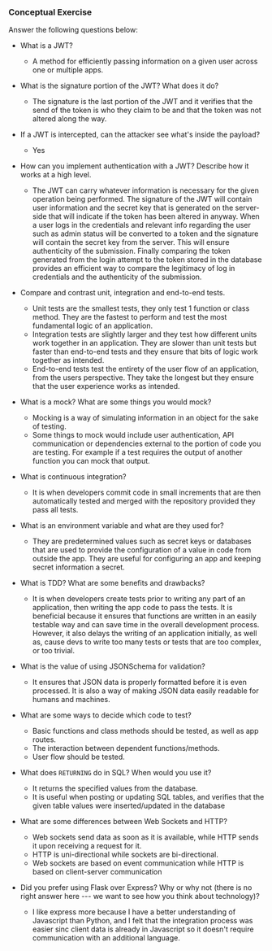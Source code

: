 ### Conceptual Exercise

Answer the following questions below:

- What is a JWT?
	- A method for efficiently passing information on a given user across one or multiple apps.

- What is the signature portion of the JWT?  What does it do?
	- The signature is the last portion of the JWT and it verifies that the send of the token is who they claim to be and that the token was not altered along the way.

- If a JWT is intercepted, can the attacker see what's inside the payload?
	- Yes

- How can you implement authentication with a JWT?  Describe how it works at a high level.
	- The JWT can carry whatever information is necessary for the given operation being performed. The signature of the JWT will contain user information and the secret key that is generated on the server-side that will indicate if the token has been altered in anyway. When a user logs in the credentials and relevant info regarding the user such as admin status will be converted to a token and the signature will contain the secret key from the server. This will ensure authenticity of the submission. Finally comparing the token generated from the login attempt to the token stored in the database provides an efficient way to compare the legitimacy of log in credentials and the authenticity of the submission.

- Compare and contrast unit, integration and end-to-end tests.
	- Unit tests are the smallest tests, they only test 1 function or class method. They are the fastest to perform and test the most fundamental logic of an application.
	- Integration tests are slightly larger and they test how different units work together in an application. They are slower than unit tests but faster than end-to-end tests and they ensure that bits of logic work together as intended.
	- End-to-end tests test the entirety of the user flow of an application, from the users perspective. They take the longest but they ensure that the user experience works as intended.
	
- What is a mock? What are some things you would mock?
	- Mocking is a way of simulating information in an object for the sake of testing.
	- Some things to mock would include user authentication, API communication or dependencies external to the portion of code you are testing. For example if a test requires the output of another function you can mock that output.

- What is continuous integration?
	- It is when developers commit code in small increments that are then automatically tested and merged with the repository provided they pass all tests.

- What is an environment variable and what are they used for?
	- They are predetermined values such as secret keys or databases that are used to provide the configuration of a value in code from outside the app. They are useful for configuring an app and keeping secret information a secret.

- What is TDD? What are some benefits and drawbacks?
	- It is when developers create tests prior to writing any part of an application, then writing the app code to pass the tests. It is beneficial because it ensures that functions are written in an easily testable way and can save time in the overall development process. However, it also delays the writing of an application initially, as well as, cause devs to write too many tests or tests that are too complex, or too trivial.

- What is the value of using JSONSchema for validation?
	- It ensures that JSON data is properly formatted before it is even processed. It is also a way of making JSON data easily readable for humans and machines.

- What are some ways to decide which code to test?
	- Basic functions and class methods should be tested, as well as app routes.
	- The interaction between dependent functions/methods.
	- User flow should be tested.

- What does `RETURNING` do in SQL? When would you use it?
	- It returns the specified values from the database.
	- It is useful when posting or updating SQL tables, and verifies that the given table values were inserted/updated in the database

- What are some differences between Web Sockets and HTTP?
	- Web sockets send data as soon as it is available, while HTTP sends it upon receiving a request for it.
	- HTTP is uni-directional while sockets are bi-directional.
	- Web sockets are based on event communication while HTTP is based on client-server communication 

- Did you prefer using Flask over Express? Why or why not (there is no right
  answer here --- we want to see how you think about technology)?
  	- I like express more because I have a better understanding of Javascript than Python, and I felt that the integration process was easier sinc client data is already in Javascript so it doesn't require communication with an additional language.
  
  
  
